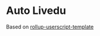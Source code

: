 # Auto Livedu

Based on [rollup-userscript-template](https://github.com/cvzi/rollup-userscript-template)